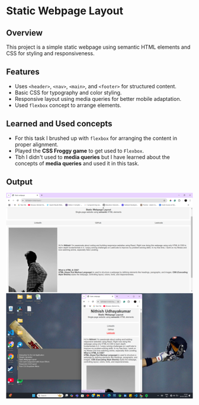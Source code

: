 # Static Webpage Layout

## Overview
This project is a simple static webpage using semantic HTML elements and CSS for styling and responsiveness.

## Features
- Uses `<header>`, `<nav>`, `<main>`, and `<footer>` for structured content.
- Basic CSS for typography and color styling.
- Responsive layout using media queries for better mobile adaptation.
- Used `flexbox` concept to arrange elements.

## Learned and Used concepts
- For this task I brushed up with `flexbox` for arranging the content in proper alignment.
- Played the **CSS Froggy game** to get used to `Flexbox`.
- Tbh I didn't used to **media queries** but I have learned about the concepts of **media queries** and used it in this task.

## Output

![Deskopt View](Outputs/Deskoptview.png)
![Mobile View](Outputs/Mobileview.png)